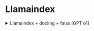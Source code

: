 # Llamaindex

<details>

<summary>Llamaindex + docling + faiss [GPT o1]</summary>

아래 예시는 **docling**으로 문서를 파싱/청크(chunk)한 결과물을 **FAISS** 벡터 스토어에 저장하고, 이를 로드하여 검색(Retrieval)을 수행한 뒤 로컬 Hugging Face LLM과 연계(RAG)하는 과정을 순서대로 보여줍니다.\
(구체적인 모델/파일 경로 등은 예시이므로, 필요에 따라 변경해주세요.)

***

## 1. 기본 라이브러리 설치/환경 구성

```bash
pip install docling faiss-cpu sentence-transformers transformers
```

* **`faiss-cpu`**: CPU용 FAISS 패키지 (GPU 환경에서는 `faiss-gpu`를 설치)
* **`sentence-transformers`**: 임베딩 생성을 위한 모델(예: Ko-SentenceBERT 등)
* **`transformers`**: 로컬 LLM 모델 로딩을 위한 라이브러리

**주의**: Windows 환경에서 FAISS 설치가 복잡할 수 있으니, Anaconda 환경에서 `conda install faiss-cpu -c pytorch`와 같이 진행하는 것도 방법입니다.

***

## 2. docling으로 문서 파싱 및 텍스트 청크 추출

```python
from docling import DocumentProcessor, PDFParser

# 1) PDFParser를 사용한 예시
processor = DocumentProcessor(
    parser=PDFParser(),   # PDF -> 텍스트 변환 + 청크
    chunk_size=512,       # 청크 크기
    overlap=50            # 청크 사이 중첩
)

# 2) 실제 PDF 파일 입력
parsed_documents = processor.process("sample.pdf")

print(f"총 청크 개수: {len(parsed_documents)}")
# parsed_documents 는 각 청크의 텍스트(str)를 원소로 하는 리스트 형태
# 예) ["문서 일부 문장 ...", "다음 청크 내용 ...", ...]
```

위 코드를 통해 `sample.pdf`에서 추출된 텍스트가 512 토큰(혹은 문자) 단위로 분할된 결과를 얻을 수 있습니다.\
(docling 내부 설정에 따라 토크나이저/분할 방식이 다를 수 있습니다.)

***

## 3. 파싱된 텍스트를 FAISS에 저장

FAISS는 벡터(Embedding) 인덱스를 관리해주는 라이브러리입니다.

1. 우선 **임베딩 모델**(여기서는 Sentence-BERT 계열)을 사용해 각 청크 텍스트를 벡터로 변환
2. 변환된 벡터를 FAISS 인덱스에 저장

다음 예시는 \*\*`sentence-transformers`\*\*의 Ko-SentenceBERT(예: `jhgan/ko-sroberta-multitask`)를 사용합니다.

```python
import faiss
import numpy as np
from sentence_transformers import SentenceTransformer

# 1) 임베딩 모델 로드 (한국어 기준 예시)
embedding_model = SentenceTransformer("jhgan/ko-sroberta-multitask")

# 2) 파싱된 문서 청크 => 임베딩 생성
#    parsed_documents: ["청크1", "청크2", ...]
embeddings = embedding_model.encode(parsed_documents, show_progress_bar=True)
embeddings = np.array(embeddings, dtype='float32')  # FAISS는 float32를 권장

print("임베딩 벡터 크기:", embeddings.shape)  
# 예) (num_chunks, 768)

# 3) FAISS 인덱스 생성
dimension = embeddings.shape[1]  # 임베딩 차원 (예: 768)
index_flat = faiss.IndexFlatL2(dimension)  # L2 거리 기반 기본 인덱스

# 4) ID를 붙이고 싶다면 IndexIDMap 사용
#    -> 각 청크마다 고유 id(index)
index_id_map = faiss.IndexIDMap(index_flat)
ids = np.arange(len(parsed_documents))  # 0 ~ n-1
index_id_map.add_with_ids(embeddings, ids)

# 5) 인덱스 디스크에 저장
faiss.write_index(index_id_map, "doc_chunks.faiss")

print("FAISS 인덱스 저장 완료!")
```

이렇게 하면,

* `doc_chunks.faiss` 파일에 우리가 파싱한 텍스트 청크들의 임베딩 인덱스가 저장됩니다.
* 실제 질의 시에는 이 인덱스를 다시 로드하여 검색을 수행합니다.

(메타데이터나 원본 텍스트는 FAISS 내부에 직접 저장되는 것이 아니므로, **ID → 원본 텍스트**를 매핑할 별도 구조(예: 파이썬 리스트 또는 DB)가 필요합니다. 여기서는 `parsed_documents` 리스트 자체를 그대로 보관하고 ID로 연결하면 됩니다.)

***

## 4. 검색(질의)에 활용하기: FAISS 인덱스 로드 + 상위 문서 추출

사용자가 질문을 하면, 그 질문을 임베딩하여 FAISS 인덱스에서 **Top-k** 문서를 찾은 뒤, 해당 청크들을 가져옵니다.

```python
import faiss
import numpy as np

# 1) FAISS 인덱스 로드
faiss_index = faiss.read_index("doc_chunks.faiss")

# 2) 검색용 함수 예시
def search_faiss(query: str, top_k: int = 3):
    # 쿼리 임베딩
    q_emb = embedding_model.encode([query], show_progress_bar=False)
    q_emb = np.array(q_emb, dtype='float32')
    
    # FAISS 검색
    distances, indices = faiss_index.search(q_emb, top_k)
    
    # 상위 k개 결과(여기서는 첫 번째 쿼리에 대한 결과)
    top_ids = indices[0]
    top_scores = distances[0]
    
    # ID를 통해 원본 텍스트(청크) 가져오기
    # parsed_documents는 메모리에 있다고 가정
    results = []
    for i, idx in enumerate(top_ids):
        chunk_text = parsed_documents[idx]
        score = top_scores[i]
        results.append((idx, chunk_text, score))
    
    return results

# 3) 실제 질의 예시
user_query = "이 문서에서 제시된 정책의 핵심 내용은 무엇인가?"
search_results = search_faiss(user_query, top_k=3)
for idx, text, dist in search_results:
    print(f"[{idx}] score={dist} => {text[:100]}...")
```

이 과정을 통해,

* 사용자가 입력한 질문(`user_query`)이 임베딩되고
* FAISS 인덱스에서 가장 유사도가 높은(거리로 보면 가장 가까운) 청크 N개를 가져와
* 그 청크 내용(원문 텍스트)을 확인할 수 있습니다.

***

## 5. 로컬 Hugging Face LLM에 문맥(Context)으로 넣어 RAG 방식 답변 생성

FAISS에서 검색한 상위 문서 청크(문맥)를 **프롬프트**에 포함시켜 LLM이 답변을 작성하도록 하면, RAG(검색 증강) 방식의 Q\&A가 가능합니다.

예시로, Hugging Face Transformers의 **text-generation 파이프라인**을 사용한다고 가정:

```python
from transformers import AutoTokenizer, AutoModelForCausalLM, pipeline

# 1) 로컬(혹은 HF 허브) LLM 모델 로드
#    예: KoAlpaca, GPT-Neo, Llama2 등 원하는 모델 선택
MODEL_NAME = "EleutherAI/gpt-neo-1.3B"  # 예시
tokenizer = AutoTokenizer.from_pretrained(MODEL_NAME)
model = AutoModelForCausalLM.from_pretrained(
    MODEL_NAME,
    device_map="auto"  # GPU 사용 가능 시 자동 할당
)

generation_pipeline = pipeline(
    "text-generation",
    model=model,
    tokenizer=tokenizer,
    max_length=1024,
    do_sample=True,
    temperature=0.7
)

def generate_answer_with_context(query: str, context_docs: list):
    """
    context_docs: 검색한 상위 청크 텍스트들의 리스트
    """
    # 문맥 여러 청크를 하나로 합치거나, 길이가 길면 요약/잘라내기 필요
    combined_context = "\n".join(context_docs)

    # 간단한 RAG 프롬프트 예시
    prompt = f"""
아래는 관련 문서 내용입니다:
--------------------------------
{combined_context}
--------------------------------

위 문서를 근거로 다음 질문에 대해 간결하고 정확한 답변을 작성해주세요:
{query}
답변:
"""

    output = generation_pipeline(prompt)
    answer = output[0]["generated_text"]
    return answer


# 실제 질의 예시
user_query = "이 문서에서 제시된 정책의 핵심 내용은 무엇인가?"
search_results = search_faiss(user_query, top_k=3)
context_list = [res[1] for res in search_results]  # [ (id, text, score), ... ]
final_answer = generate_answer_with_context(user_query, context_list)

print("=== RAG 기반 최종 답변 ===")
print(final_answer)
```

이렇게 하면,

1. 사용자가 입력한 질문 → `search_faiss()` 로 FAISS 인덱스에서 유사 청크 상위 3개를 가져옴
2. 가져온 청크 텍스트를 하나의 컨텍스트로 묶음
3. LLM에게 “해당 컨텍스트를 참고하여 질문에 답하라”는 프롬프트 제공
4. LLM이 문맥을 바탕으로 최종 답을 생성

이 과정을 통해 **“내부 문서 기반 RAG 챗봇”** 형태의 질의응답이 구현됩니다.

***

## 6. (선택) llamaindex + FAISS 연동도 가능

`llamaindex`(구 GPT Index)에는 내부적으로 **FAISS** 벡터 스토어를 연동하는 기능이 있으며, `docling` 결과물(문서+청크)을 `Document` 형태로 변환한 뒤 **llamaindex**로 인덱싱할 수도 있습니다.\
예를 들어,

```python
from llama_index import SimpleDirectoryReader, GPTFaissIndex, ServiceContext
from llama_index.embeddings import HuggingFaceEmbedding

# 1) docling으로 파싱한 텍스트 => llamaindex 문서로 변환
#    parsed_documents 는 [str, str, ...] 이므로
from llama_index import Document
documents = [Document(t) for t in parsed_documents]

# 2) HF 임베딩 모델 설정
hf_embed = HuggingFaceEmbedding(model_name="sentence-transformers/all-MiniLM-L6-v2")
service_context = ServiceContext.from_defaults(embed_model=hf_embed)

# 3) llamaindex의 GPTFaissIndex 생성
faiss_index = GPTFaissIndex.from_documents(
    documents,
    service_context=service_context
)
faiss_index.save_to_disk("faiss_llamaindex.json")

# 4) 검색 & 질의
response = faiss_index.query("사용자 질문", similarity_top_k=3)
print(response.response)
```

이처럼 llamaindex가 검색부터 LLM 호출까지 일괄적으로 진행할 수 있으나, **직접 FAISS를 다루는 것보다 추상화**가 높고, 내부적으로는 llamaindex가 “FAISS + 임베딩 모델 + LLM 호출”을 자동으로 연결해줍니다. 어느 방식이든 프로젝트 요구사항(직접 제어 vs. 편의성)에 따라 골라 쓰시면 됩니다.

***

### 요약

1. **문서 파싱 (docling)**
   * PDF, Word, HTML 등 → 텍스트 청크로 변환
2. **텍스트 임베딩**
   * `sentence-transformers` 등 한국어 임베딩 모델로 청크 → 벡터 변환
3. **FAISS 인덱스 구성**
   * 청크 임베딩을 FAISS에 저장 (`IndexIDMap`, `add_with_ids`)
   * 디스크에 `.faiss` 파일로 저장 가능
4. **검색(질의)**
   * 사용자 질문 → 임베딩 → FAISS에서 최근접 청크 상위 K개 검색
   * 청크 ID로 원문 텍스트 조회
5. **LLM RAG**
   * 검색된 청크를 문맥으로 합쳐 로컬 LLM에 프롬프트로 전달
   * LLM이 **기존 문서 내용**을 참고한 답변 생성 → Hallucination(환각) 줄이기

위 단계대로 구성하면, 로컬에서 문서를 RAG에 적용하는 **질의응답/챗봇**을 구현할 수 있습니다.\
시스템 규모(모델 크기, 문서 양, GPU/CPU 여부)에 따라 최적화 전략(양자화 모델, LoRA, chunk 사이즈 조절 등)을 병행하는 것이 좋습니다.

</details>
